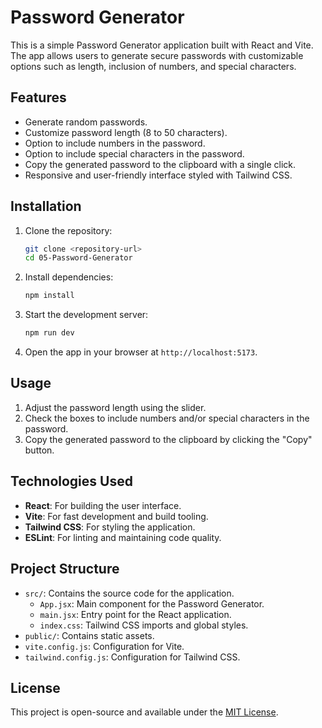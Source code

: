# Password Generator

This is a simple Password Generator application built with React and Vite. The app allows users to generate secure passwords with customizable options such as length, inclusion of numbers, and special characters.

## Features

- Generate random passwords.
- Customize password length (8 to 50 characters).
- Option to include numbers in the password.
- Option to include special characters in the password.
- Copy the generated password to the clipboard with a single click.
- Responsive and user-friendly interface styled with Tailwind CSS.

## Installation

1. Clone the repository:

   ```bash
   git clone <repository-url>
   cd 05-Password-Generator
   ```

2. Install dependencies:

   ```bash
   npm install
   ```

3. Start the development server:

   ```bash
   npm run dev
   ```

4. Open the app in your browser at `http://localhost:5173`.

## Usage

1. Adjust the password length using the slider.
2. Check the boxes to include numbers and/or special characters in the password.
3. Copy the generated password to the clipboard by clicking the "Copy" button.

## Technologies Used

- **React**: For building the user interface.
- **Vite**: For fast development and build tooling.
- **Tailwind CSS**: For styling the application.
- **ESLint**: For linting and maintaining code quality.

## Project Structure

- `src/`: Contains the source code for the application.
  - `App.jsx`: Main component for the Password Generator.
  - `main.jsx`: Entry point for the React application.
  - `index.css`: Tailwind CSS imports and global styles.
- `public/`: Contains static assets.
- `vite.config.js`: Configuration for Vite.
- `tailwind.config.js`: Configuration for Tailwind CSS.

## License

This project is open-source and available under the [MIT License](LICENSE).
